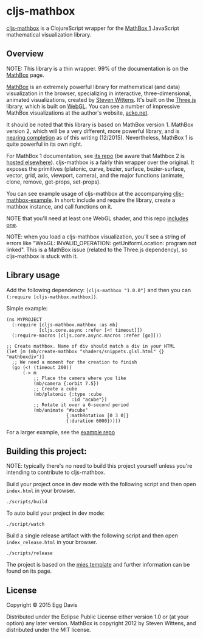 # cljs-mathbox

[cljs-mathbox](https://github.com/eggsyntax/cljs-mathbox) is a ClojureScript wrapper for the [MathBox 1](https://github.com/unconed/MathBox.js/tree/legacy) JavaScript mathematical visualization library.

## Overview

NOTE: This library is a thin wrapper. 99% of the documentation is on the [MathBox](https://github.com/unconed/MathBox.js/tree/legacy) page.

[MathBox](https://github.com/unconed/MathBox.js/tree/legacy) is an extremely powerful library for mathematical (and data) visualization in the browser, specializing in interactive, three-dimensional, animated visualizations, created by [Steven Wittens](http://acko.net/about/). It's built on the [Three.js](https://github.com/mrdoob/three.js/) library, which is built on [WebGL](https://en.wikipedia.org/wiki/WebGL). You can see a number of impressive MathBox visualizations at the author's website, [acko.net](http://acko.net/).

It should be noted that this library is based on MathBox version 1. MathBox version 2, which will be a very different, more powerful library, and is [nearing completion](http://acko.net/blog/mathbox2/) as of this writing (12/2015). Nevertheless, MathBox 1 is quite powerful in its own right.

For MathBox 1 documentation, see [its repo](https://github.com/unconed/MathBox.js/tree/legacy) (be aware that Mathbox 2 is [hosted elsewhere](https://gitgud.io/unconed/mathbox)). cljs-mathbox is a fairly thin wrapper over the original. It exposes the primitives (platonic, curve, bezier, surface, bezier-surface, vector, grid, axis, viewport, camera), and the major functions (animate, clone, remove, get-props, set-props).

You can see example usage of cljs-mathbox at the accompanying [cljs-mathbox-example](https://github.com/eggsyntax/cljs-mathbox-example). In short: include and require the library, create a mathbox instance, and call functions on it.

NOTE that you'll need at least one WebGL shader, and this repo [includes one](https://github.com/eggsyntax/cljs-mathbox/blob/master/shaders/snippets.glsl.html).

NOTE: when you load a cljs-mathbox visualization, you'll see a string of errors like "WebGL: INVALID_OPERATION: getUniformLocation: program not linked". This is a MathBox issue (related to the Three.js dependency), so cljs-mathbox is stuck with it.

## Library usage

Add the following dependency: `[cljs-mathbox "1.0.0"]`
and then you can `(:require [cljs-mathbox.mathbox])`.

Simple example:

```clojurescript
(ns MYPROJECT
  (:require [cljs-mathbox.mathbox :as mb]
            [cljs.core.async :refer [<! timeout]])
  (:require-macros [cljs.core.async.macros :refer [go]]))

;; Create mathbox. Name of div should match a div in your HTML
(let [m (mb/create-mathbox "shaders/snippets.glsl.html" {} "mathboxdiv")]
  ;; We need a moment for the creation to finish
  (go (<! (timeout 200))
      (-> m
          ;; Place the camera where you like
          (mb/camera {:orbit 7.5})
          ;; Create a cube
          (mb/platonic {:type :cube
                        :id "acube"})
          ;; Rotate it over a 6-second period
          (mb/animate "#acube"
                      {:mathRotation [0 3 0]}
                      {:duration 6000}))))
```

For a larger example, see the [example repo](https://github.com/eggsyntax/cljs-mathbox-example)

## Building this project:

NOTE: typically there's no need to build this project yourself unless you're intending to contribute to cljs-mathbox.

Build your project once in dev mode with the following script and then open `index.html` in your browser.

    ./scripts/build

To auto build your project in dev mode:

    ./script/watch

Build a single release artifact with the following script and then open `index_release.html` in your browser.

    ./scripts/release

The project is based on the [mies template](https://github.com/swannodette/mies) and further information can be found on its page.

## License

Copyright © 2015 Egg Davis

Distributed under the Eclipse Public License either version 1.0 or (at your option) any later version.
MathBox is copyright 2012 by Steven Wittens, and distributed under the MIT license.